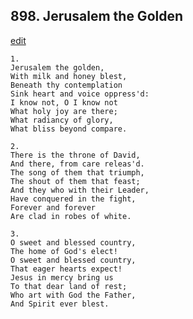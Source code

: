 
## 898.  Jerusalem the Golden
[edit](https://docs.google.com/document/d/1xr45L7FLMT4zrcwzO5Zfx5yscPCLUQs4/edit?mode=html)



    1.
    Jerusalem the golden,
    With milk and honey blest,
    Beneath thy contemplation
    Sink heart and voice oppress'd:
    I know not, O I know not
    What holy joy are there;
    What radiancy of glory,
    What bliss beyond compare.

    2.
    There is the throne of David,
    And there, from care releas'd.
    The song of them that triumph,
    The shout of them that feast;
    And they who with their Leader,
    Have conquered in the fight,
    Forever and forever
    Are clad in robes of white.

    3.
    O sweet and blessed country,
    The home of God's elect!
    O sweet and blessed country,
    That eager hearts expect!
    Jesus in mercy bring us
    To that dear land of rest;
    Who art with God the Father,
    And Spirit ever blest.
